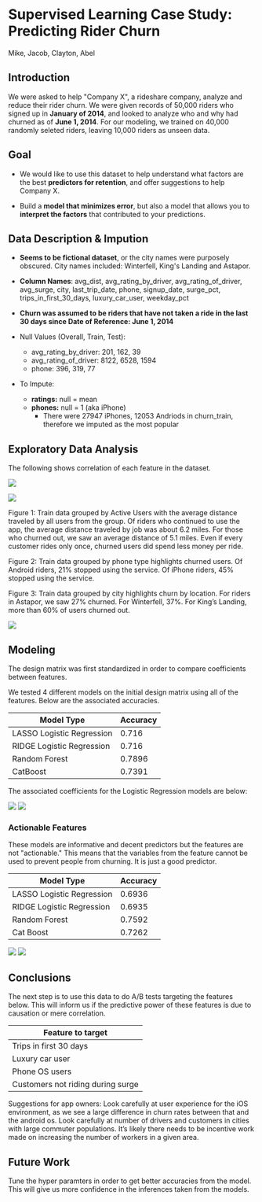 # Supervised Learning Case Study: <br> Predicting Rider Churn
Mike, Jacob, Clayton, Abel

## Introduction

We were asked to help "Company X", a rideshare company, analyze and reduce their rider churn. We were given records of 50,000 riders who signed up in **January of 2014**, and looked to analyze who and why had churned as of **June 1, 2014**. For our modeling, we trained on 40,000 randomly seleted riders, leaving 10,000 riders as unseen data.

## Goal

* We would like to use this dataset to help understand what factors are the best **predictors for retention**, and offer suggestions to help Company X. 

* Build a **model that minimizes error**, but also a model that allows you to **interpret the factors** that contributed to your predictions.


## Data Description & Impution 

* **Seems to be fictional dataset**, or the city names were purposely obscured. City names included: Winterfell, King's Landing and Astapor.

* **Column Names**: avg_dist, avg_rating_by_driver, avg_rating_of_driver, avg_surge, city, last_trip_date, phone, signup_date, surge_pct, trips_in_first_30_days, luxury_car_user, weekday_pct

* **Churn was assumed to be riders that have not taken a ride in the last 30 days since Date of Reference: June 1, 2014**

* Null Values (Overall, Train, Test):
    * avg_rating_by_driver: 201, 162, 39
    * avg_rating_of_driver: 8122, 6528, 1594
    * phone:                396, 319, 77

* To Impute:
    * **ratings:**  null = mean
    * **phones:**   null = 1 (aka iPhone)
        * There were 27947 iPhones, 12053 Andriods in churn_train, therefore we imputed as the most popular

## Exploratory Data Analysis

The following shows correlation of each feature in the dataset.

![](imgs/heatmap.png)

<img src="imgs/heatmap.png"></img>

Figure 1: 
Train data grouped by Active Users with the average distance traveled by all users from the group.
Of riders who continued to use the app, the average distance traveled by job was about 6.2 miles. For those who churned out, we saw an average distance of 5.1 miles. Even if every customer rides only once, churned users did spend less money per ride.

Figure 2:
Train data grouped by phone type highlights churned users. Of Android riders, 21% stopped using the service. Of iPhone riders, 45% stopped using the service.

Figure 3:
Train data grouped by city highlights churn by location. For riders in Astapor, we saw 27% churned. For Winterfell, 37%. For King’s Landing, more than 60% of users churned out.

<img src="imgs/churndistance.png"></img>


## Modeling 

The design matrix was first standardized in order to compare coefficients between features.

We tested 4 different models on the initial design matrix using all of the features. Below are the associated accuracies.

| Model Type   |   Accuracy |
|--------------|------------|
| LASSO Logistic Regression         |     0.716 |
| RIDGE Logistic Regression        |     0.716 |
| Random Forest           |     0.7896 |
| CatBoost         |     0.7391 |

The associated coefficients for the Logistic Regression models are below:

<img src="imgs/full_coefs.png"></img>
<img src="imgs/full_f_imp.png"></img>

### Actionable Features

These models are informative and decent predictors but the features are not "actionable." This means that the variables from the feature cannot be used to prevent people from churning. It is just a good predictor.

| Model Type   |   Accuracy |
|--------------|------------|
| LASSO Logistic Regression         |     0.6936 |
| RIDGE Logistic Regression        |     0.6935 |
| Random Forest           |     0.7592 |
| Cat Boost         |     0.7262 |

<img src="imgs/full_coefs_action.png"></img>
<img src="imgs/full_f_imp_action.png"></img>


## Conclusions

The next step is to use this data to do A/B tests targeting the features below. This will inform us if the predictive power of these features is due to causation or mere correlation.

| Feature to target   |
|--------------|
| Trips in first 30 days |
| Luxury car user |
| Phone OS users  |
| Customers not riding during surge |

Suggestions for app owners: 
Look carefully at user experience for the iOS environment, as we see a large difference in churn rates between that and the android os. 
Look carefully at number of drivers and customers in cities with large commuter populations. It’s likely there needs to be incentive work made on increasing the number of workers in a given area.

## Future Work

Tune the hyper paramters in order to get better accuracies from the model. This will give us more confidence in the inferences taken from the models.
